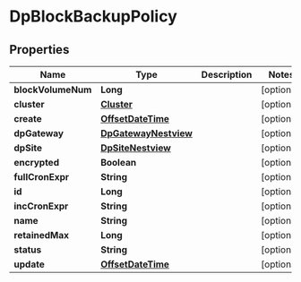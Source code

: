 # DpBlockBackupPolicy

## Properties
Name | Type | Description | Notes
------------ | ------------- | ------------- | -------------
**blockVolumeNum** | **Long** |  |  [optional]
**cluster** | [**Cluster**](Cluster.md) |  |  [optional]
**create** | [**OffsetDateTime**](OffsetDateTime.md) |  |  [optional]
**dpGateway** | [**DpGatewayNestview**](DpGatewayNestview.md) |  |  [optional]
**dpSite** | [**DpSiteNestview**](DpSiteNestview.md) |  |  [optional]
**encrypted** | **Boolean** |  |  [optional]
**fullCronExpr** | **String** |  |  [optional]
**id** | **Long** |  |  [optional]
**incCronExpr** | **String** |  |  [optional]
**name** | **String** |  |  [optional]
**retainedMax** | **Long** |  |  [optional]
**status** | **String** |  |  [optional]
**update** | [**OffsetDateTime**](OffsetDateTime.md) |  |  [optional]
